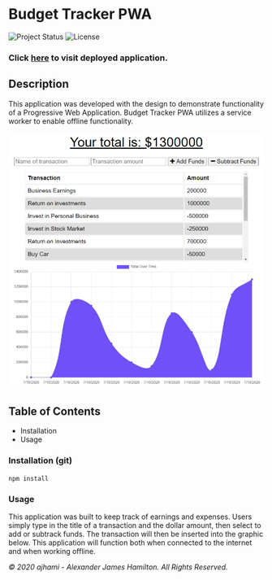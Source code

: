 # Budget Tracker PWA

![Project Status](https://img.shields.io/badge/status-ready-green)
![License](https://img.shields.io/badge/License-mit-blue)

### Click [here](https://dashboard.heroku.com/apps/pure-inlet-51486) to visit deployed application.

## Description
This application was developed with the design to demonstrate functionality of a Progressive Web Application. Budget Tracker PWA utilizes a service worker to enable offline functionality.

![Screenshot](./public/screenshot.PNG)

## Table of Contents
- Installation
- Usage

### Installation (git)
```git
npm install
```
### Usage
This application was built to keep track of earnings and expenses. Users simply type in the title of a transaction and the dollar amount, then select to add or subtrack funds. The transaction will then be inserted into the graphic below. This application will function both when connected to the internet and when working offline.



*© 2020 ajhami - Alexander James Hamilton. All Rights Reserved.*
